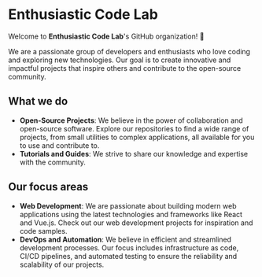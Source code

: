 # Enthusiastic Code Lab

Welcome to **Enthusiastic Code Lab**'s GitHub organization! :rocket:

We are a passionate group of developers and enthusiasts who love coding and exploring new technologies. Our goal is to create innovative and impactful projects that inspire others and contribute to the open-source community.

## What we do

- **Open-Source Projects**: We believe in the power of collaboration and open-source software. Explore our repositories to find a wide range of projects, from small utilities to complex applications, all available for you to use and contribute to.
- **Tutorials and Guides**: We strive to share our knowledge and expertise with the community.

## Our focus areas

- **Web Development**: We are passionate about building modern web applications using the latest technologies and frameworks like React and Vue.js. Check out our web development projects for inspiration and code samples.
- **DevOps and Automation**: We believe in efficient and streamlined development processes. Our focus includes infrastructure as code, CI/CD pipelines, and automated testing to ensure the reliability and scalability of our projects.

